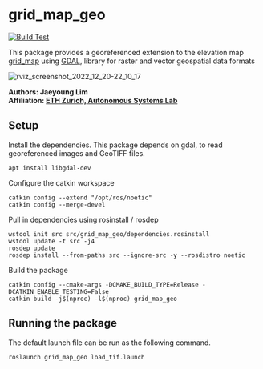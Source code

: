 # grid_map_geo
[![Build Test](https://github.com/ethz-asl/grid_map_geo/actions/workflows/build_test.yml/badge.svg)](https://github.com/ethz-asl/grid_map_geo/actions/workflows/build_test.yml)

This package provides a georeferenced extension to the elevation map [grid_map](https://github.com/ANYbotics/grid_map) using [GDAL](https://gdal.org/), library for raster and vector geospatial data formats

![rviz_screenshot_2022_12_20-22_10_17](https://user-images.githubusercontent.com/5248102/208767846-6511a150-9924-44ea-8b6e-41b57407e26e.png)


**Authors: Jaeyoung Lim<br />
Affiliation: [ETH Zurich, Autonomous Systems Lab](https://asl.ethz.ch/)<br />**
## Setup
Install the dependencies. This package depends on gdal, to read georeferenced images and GeoTIFF files.
```
apt install libgdal-dev
```
Configure the catkin workspace
```
catkin config --extend "/opt/ros/noetic"
catkin config --merge-devel
```

Pull in dependencies using rosinstall / rosdep
```
wstool init src src/grid_map_geo/dependencies.rosinstall
wstool update -t src -j4
rosdep update
rosdep install --from-paths src --ignore-src -y --rosdistro noetic
```

Build the package
```
catkin config --cmake-args -DCMAKE_BUILD_TYPE=Release -DCATKIN_ENABLE_TESTING=False
catkin build -j$(nproc) -l$(nproc) grid_map_geo
```
## Running the package
The default launch file can be run as the following command. 
```
roslaunch grid_map_geo load_tif.launch
```
